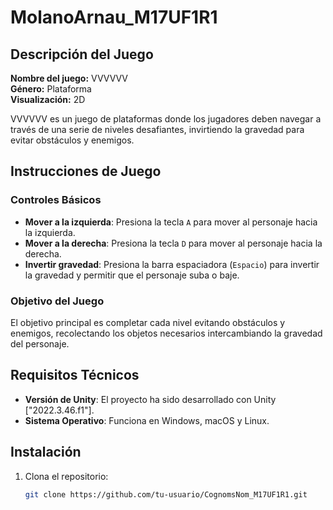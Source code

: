 # MolanoArnau_M17UF1R1

## Descripción del Juego
**Nombre del juego:** VVVVVV  
**Género:** Plataforma  
**Visualización:** 2D

VVVVVV es un juego de plataformas donde los jugadores deben navegar a través de una serie de niveles desafiantes, invirtiendo la gravedad para evitar obstáculos y enemigos.

## Instrucciones de Juego

### Controles Básicos
- **Mover a la izquierda**: Presiona la tecla `A` para mover al personaje hacia la izquierda.
- **Mover a la derecha**: Presiona la tecla `D` para mover al personaje hacia la derecha.
- **Invertir gravedad**: Presiona la barra espaciadora (`Espacio`) para invertir la gravedad y permitir que el personaje suba o baje.

### Objetivo del Juego
El objetivo principal es completar cada nivel evitando obstáculos y enemigos, recolectando los objetos necesarios intercambiando la gravedad del personaje.

## Requisitos Técnicos
- **Versión de Unity**: El proyecto ha sido desarrollado con Unity ["2022.3.46.f1"].
- **Sistema Operativo**: Funciona en Windows, macOS y Linux.

## Instalación
1. Clona el repositorio:
   ```bash
   git clone https://github.com/tu-usuario/CognomsNom_M17UF1R1.git
